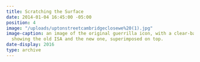 ```yaml
---
title: Scratching the Surface
date: 2014-01-04 16:45:00 -05:00
position: 4
image: "/uploads/uptonstreetcambridgeclosewe%20(1).jpg"
image-caption: an image of the original guerrilla icon, with a clear-backed sticker
  showing the old ISA and the new one, superimposed on top.
date-display: 2016
type: archive
---
```


